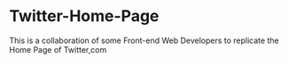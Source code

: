 # Twitter-Home-Page
This is a collaboration of some Front-end Web Developers to replicate the Home Page of Twitter,com
